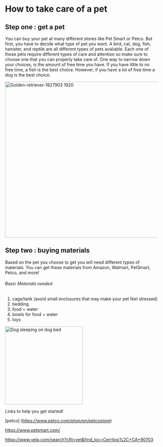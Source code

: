 # How to take care of a pet
## Step one : get a pet
You can buy your pet at many different stores like Pet Smart or Petco. But first, you have to decide what type of pet you want. 
A bird, cat, dog, fish, hamster, and reptile are all different types of pets avaliable. Each one of these pets require different types of care and attention so make sure to choose one that you can properly take care of. One way to narrow down your choices, is the amount of free time you have. If you have little to no free time, a fish is the best choice. However, if you have a lot of free time a dog is the best choice.


<a title="RetyiRetyi, CC0, via Wikimedia Commons" href="https://commons.wikimedia.org/wiki/File:Golden-retriever-1827903_1920.jpg"><img width="512" alt="Golden-retriever-1827903 1920" src="https://upload.wikimedia.org/wikipedia/commons/thumb/8/88/Golden-retriever-1827903_1920.jpg/512px-Golden-retriever-1827903_1920.jpg"></a>


## Step two : buying materials 
Based on the pet you choose to get you will need different types of materials. You can get these materials from Amazon, Walmart, PetSmart, Petco, and more! 

###### Basic Materials needed
1. cage/tank (avoid small enclosures that may make your pet feel stressed)
2. bedding
3. food + water 
4. bowls for food + water
5. toys

<a title="Nicole Qowens, CC BY-SA 4.0 &lt;https://creativecommons.org/licenses/by-sa/4.0&gt;, via Wikimedia Commons" href="https://commons.wikimedia.org/wiki/File:Dog_sleeping_on_dog_bed.jpg"><img width="256" alt="Dog sleeping on dog bed" src="https://upload.wikimedia.org/wikipedia/commons/thumb/2/2a/Dog_sleeping_on_dog_bed.jpg/256px-Dog_sleeping_on_dog_bed.jpg"></a>

Links to help you get started!

[petco]
(https://www.petco.com/shop/en/petcostore)


https://www.petsmart.com/


https://www.yelp.com/search?cflt=vet&find_loc=Cerritos%2C+CA+90703
